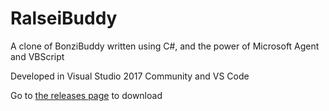 # RalseiBuddy

A clone of BonziBuddy written using C#, and the power of Microsoft Agent and VBScript

Developed in Visual Studio 2017 Community and VS Code

Go to [the releases page](/releases) to download
